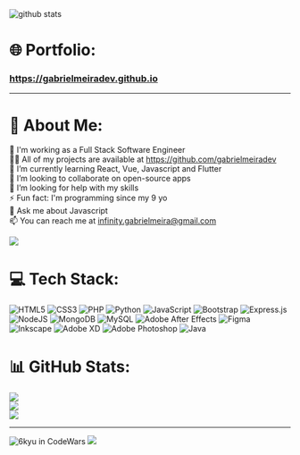 <picture decoding="async" loading="lazy">
  <img alt="github stats" src="https://pixel-profile.vercel.app/api/github-stats?username=gabrielmeiradev&screen_effect=true&background=linear-gradient(to%20bottom%20right%2C%20%2374dcc4%2C%20%234597e9)">
</picture>

# 🌐 Portfolio:
### https://gabrielmeiradev.github.io


---
# 💫 About Me:
🔭 I'm working as a Full Stack Software Engineer<br />
👨‍💻 All of my projects are available at https://github.com/gabrielmeiradev<br />
🌱 I’m currently learning React, Vue, Javascript and Flutter<br />
👯 I’m looking to collaborate on open-source apps<br />
🤝 I’m looking for help with my skills<br />
⚡ Fun fact: I'm programming since my 9 yo<br />
💬 Ask me about Javascript <br />
📫 You can reach me at infinity.gabrielmeira@gmail.com<br />

![](https://komarev.com/ghpvc/?username=gabrielmeiradev&color=grey)

# 💻 Tech Stack:
![HTML5](https://img.shields.io/badge/html5-%23E34F26.svg?style=for-the-badge&logo=html5&logoColor=white) ![CSS3](https://img.shields.io/badge/css3-%231572B6.svg?style=for-the-badge&logo=css3&logoColor=white) ![PHP](https://img.shields.io/badge/php-%23777BB4.svg?style=for-the-badge&logo=php&logoColor=white) ![Python](https://img.shields.io/badge/python-3670A0?style=for-the-badge&logo=python&logoColor=ffdd54) ![JavaScript](https://img.shields.io/badge/javascript-%23323330.svg?style=for-the-badge&logo=javascript&logoColor=%23F7DF1E) ![Bootstrap](https://img.shields.io/badge/bootstrap-%23563D7C.svg?style=for-the-badge&logo=bootstrap&logoColor=white) ![Express.js](https://img.shields.io/badge/express.js-%23404d59.svg?style=for-the-badge&logo=express&logoColor=%2361DAFB) ![NodeJS](https://img.shields.io/badge/node.js-6DA55F?style=for-the-badge&logo=node.js&logoColor=white) ![MongoDB](https://img.shields.io/badge/MongoDB-%234ea94b.svg?style=for-the-badge&logo=mongodb&logoColor=white) ![MySQL](https://img.shields.io/badge/mysql-%2300f.svg?style=for-the-badge&logo=mysql&logoColor=white) ![Adobe After Effects](https://img.shields.io/badge/Adobe%20After%20Effects-9999FF.svg?style=for-the-badge&logo=Adobe%20After%20Effects&logoColor=white) 	![Figma](https://img.shields.io/badge/figma-%23F24E1E.svg?style=for-the-badge&logo=figma&logoColor=white) ![Inkscape](https://img.shields.io/badge/Inkscape-e0e0e0?style=for-the-badge&logo=inkscape&logoColor=080A13) ![Adobe XD](https://img.shields.io/badge/Adobe%20XD-470137?style=for-the-badge&logo=Adobe%20XD&logoColor=#FF61F6) ![Adobe Photoshop](https://img.shields.io/badge/adobephotoshop-%2331A8FF.svg?style=for-the-badge&logo=adobephotoshop&logoColor=white) ![Java](https://img.shields.io/badge/java-%23ED8B00.svg?style=for-the-badge&logo=java&logoColor=white)
# 📊 GitHub Stats:
![](https://github-readme-stats.vercel.app/api?username=gabrielmeiradev&theme=dark&hide_border=false&include_all_commits=false&count_private=false)<br/>
![](https://github-readme-streak-stats.herokuapp.com/?user=gabrielmeiradev&theme=dark&hide_border=false)<br/>
![](https://github-readme-stats.vercel.app/api/top-langs/?username=gabrielmeiradev&theme=dark&hide_border=false&include_all_commits=false&count_private=false&layout=compact)

---
![6kyu in CodeWars](https://www.codewars.com/users/gabrielmeira/badges/large)
[![](https://visitcount.itsvg.in/api?id=gabrielmeiradev&icon=0&color=0)](https://visitcount.itsvg.in)
